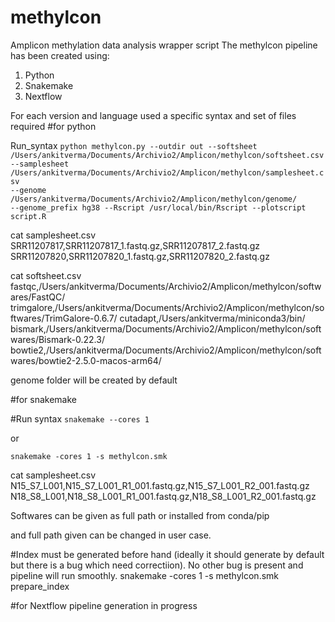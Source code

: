 # methylcon
Amplicon methylation data analysis wrapper script
The methylcon pipeline has been created using:
1. Python
2. Snakemake
3. Nextflow

For each version and language used a specific syntax and set of files required
#for python


Run_syntax
<code>python methylcon.py --outdir out --softsheet /Users/ankitverma/Documents/Archivio2/Amplicon/methylcon/softsheet.csv --samplesheet /Users/ankitverma/Documents/Archivio2/Amplicon/methylcon/samplesheet.csv --genome /Users/ankitverma/Documents/Archivio2/Amplicon/methylcon/genome/ --genome_prefix hg38 --Rscript /usr/local/bin/Rscript --plotscript script.R</code>


cat samplesheet.csv 
SRR11207817,SRR11207817_1.fastq.gz,SRR11207817_2.fastq.gz
SRR11207820,SRR11207820_1.fastq.gz,SRR11207820_2.fastq.gz


cat softsheet.csv 
fastqc,/Users/ankitverma/Documents/Archivio2/Amplicon/methylcon/softwares/FastQC/
trimgalore,/Users/ankitverma/Documents/Archivio2/Amplicon/methylcon/softwares/TrimGalore-0.6.7/
cutadapt,/Users/ankitverma/miniconda3/bin/
bismark,/Users/ankitverma/Documents/Archivio2/Amplicon/methylcon/softwares/Bismark-0.22.3/
bowtie2,/Users/ankitverma/Documents/Archivio2/Amplicon/methylcon/softwares/bowtie2-2.5.0-macos-arm64/

genome folder will be created by default


#for snakemake


#Run syntax
<code>snakemake --cores 1</code>

or 

<code>snakemake -cores 1 -s methylcon.smk</code>

cat samplesheet.csv 
N15_S7_L001,N15_S7_L001_R1_001.fastq.gz,N15_S7_L001_R2_001.fastq.gz
N18_S8_L001,N18_S8_L001_R1_001.fastq.gz,N18_S8_L001_R2_001.fastq.gz

Softwares can be given as full path or installed from conda/pip

and full path given can be changed in user case.

#Index must be generated before hand (ideally it should generate by default but there is a bug which need correctiion). No other bug is present and pipeline will run smoothly.
snakemake -cores 1 -s methylcon.smk prepare_index

#for Nextflow
pipeline generation in progress

